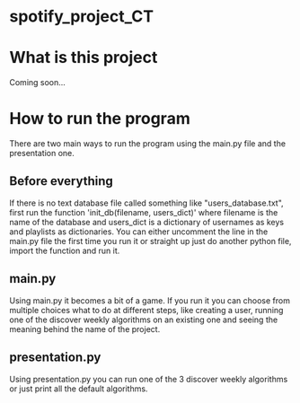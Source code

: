 # spotify_project_CT

# What is this project
Coming soon...

# How to run the program
There are two main ways to run the program using the main.py file and the presentation one.

## Before everything
If there is no text database file called something like "users_database.txt", first run the function 'init_db(filename, users_dict)' where filename is the name of the database and users_dict is a dictionary of usernames as keys and playlists as dictionaries.
You can either uncomment the line in the main.py file the first time you run it or straight up just do another python file, import the function and run it.

## main.py
Using main.py it becomes a bit of a game. If you run it you can choose from multiple choices what to do at different steps, like creating a user, running one of the discover weekly algorithms on an existing one and seeing the meaning behind the name of the project.

## presentation.py
Using presentation.py you can run one of the 3 discover weekly algorithms or just print all the default algorithms.